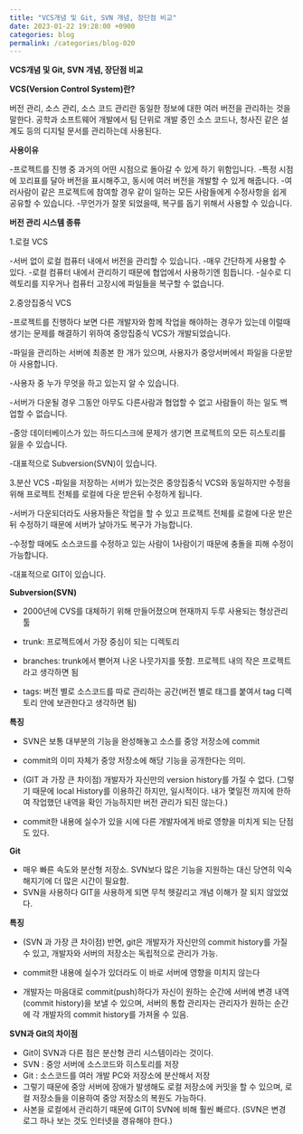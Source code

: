 ```yaml
---
title: "VCS개념 및 Git, SVN 개념, 장단점 비교"
date: 2023-01-22 19:28:00 +0900
categories: blog
permalink: /categories/blog-020
---
```


**VCS개념 및 Git, SVN 개념, 장단점 비교**

**VCS(Version Control System)란?**

버전 관리, 소스 관리, 소스 코드 관리란 동일한 정보에 대한 여러 버전을 관리하는 것을 말한다. 공학과 소프트웨어 개발에서 팀 단위로 개발 중인 소스 코드나, 청사진 같은 설계도 등의 디지털 문서를 관리하는데 사용된다.

**사용이유**

-프로젝트를 진행 중 과거의 어떤 시점으로 돌아갈 수 있게 하기 위함입니다.
-특정 시점에 꼬리표를 달아 버전을 표시해주고, 동시에 여러 버전을 개발할 수 있게 해줍니다.
-여러사람이 같은 프로젝트에 참여할 경우 같이 일하는 모든 사람들에게 수정사항을 쉽게 공유할 수 있습니다.
-무언가가 잘못 되었을때, 복구를 돕기 위해서 사용할 수 있습니다.

**버전 관리 시스템 종류**


1.로컬 VCS

-서버 없이 로컬 컴퓨터 내에서 버전을 관리할 수 있습니다.
-매우 간단하게 사용할 수 있다.
-로컬 컴퓨터 내에서 관리하기 때문에 협업에서 사용하기엔 힘듭니다.
-실수로 디렉토리를 지우거나 컴퓨터 고장시에 파일들을 복구할 수 없습니다.


2.중앙집중식 VCS 

-프로젝트를 진행하다 보면 다른 개발자와 함께 작업을 해야하는 경우가 있는데 이럴때 생기는 문제를 해결하기 위하여 중앙집중식 VCS가 개발되었습니다.

-파일을 관리하는 서버에 최종본 한 개가 있으며, 사용자가 중앙서버에서 파일을 다운받아 사용합니다.

-사용자 중 누가 무엇을 하고 있는지 알 수 있습니다.

-서버가 다운될 경우 그동안 아무도 다른사람과 협업할 수 없고 사람들이 하는 일도 백업할 수 없습니다.

-중앙 데이터베이스가 있는 하드디스크에 문제가 생기면 프로젝트의 모든 히스토리를 잃을 수 있습니다.

-대표적으로 Subversion(SVN)이 있습니다.


3.분산 VCS 
-파일을 저장하는 서버가 있는것은 중앙집중식 VCS와 동일하지만 수정을 위해 프로젝트 전체를 로컬에 다운 받은뒤 수정하게 됩니다.

-서버가 다운되더라도 사용자들은 작업을 할 수 있고 프로젝트 전체를 로컬에 다운 받은 뒤 수정하기 때문에 서버가 날아가도 복구가 가능합니다.

-수정할 때에도 소스코드를 수정하고 있는 사람이 1사람이기 때문에 충돌을 피해 수정이 가능합니다.

-대표적으로 GIT이 있습니다.

**Subversion(SVN)**

- 2000년에 CVS를 대체하기 위해 만들어졌으며 현재까지 두루 사용되는 형상관리 툴

- trunk: 프로젝트에서 가장 중심이 되는 디렉토리

- branches: trunk에서 뻗어져 나온 나뭇가지를 뜻함. 프로젝트 내의 작은 프로젝트라고 생각하면 됨

- tags: 버전 별로 소스코드를 따로 관리하는 공간(버전 별로 태그를 붙여서 tag 디렉토리 안에 보관한다고 생각하면 됨)
 
**특징**

- SVN은 보통 대부분의 기능을 완성해놓고 소스를 중앙 저장소에 commit

- commit의 이미 자체가 중앙 저장소에 해당 기능을 공개한다는 의미.

- (GIT 과 가장 큰 차이점) 개발자가 자신만의 version history를 가질 수 없다. (그렇기 때문에 local History를 이용하긴 하지만, 일시적이다. 내가 몇일전 까지에 한하여 작업했던 내역을 확인 가능하지만 버전 관리가 되진 않는다.)

- commit한 내용에 실수가 있을 시에 다른 개발자에게 바로 영향을 미치게 되는 단점도 있다.


**Git**

- 매우 빠른 속도와 분산형 저장소. SVN보다 많은 기능을 지원하는 대신 당연히 익숙해지기에 더 많은 시간이 필요함.
- SVN을 사용하다 GIT을 사용하게 되면 무척 헷갈리고 개념 이해가 잘 되지 않았었다.
 
**특징**

- (SVN 과 가장 큰 차이점) 반면, git은 개발자가 자신만의 commit history를 가질 수 있고, 개발자와 서버의 저장소는 독립적으로 관리가 가능.

- commit한 내용에 실수가 있더라도 이 바로 서버에 영향을 미치지 않는다

- 개발자는 마음대로 commit(push)하다가 자신이 원하는 순간에 서버에 변경 내역(commit history)을 보낼 수 있으며, 서버의 통합 관리자는 관리자가 원하는 순간에 각 개발자의 commit history를 가져올 수 있음.

**SVN과 Git의 차이점**

- Git이 SVN과 다른 점은 분산형 관리 시스템이라는 것이다.
- SVN : 중앙 서버에 소스코드와 히스토리를 저장
- Git : 소스코드를 여러 개발 PC와 저장소에 분산해서 저장
- 그렇기 때문에 중앙 서버에 장애가 발생해도 로컬 저장소에 커밋을 할 수 있으며, 로컬 저장소들을 이용하여 중앙 저장소의 복원도 가능하다.
- 사본을 로컬에서 관리하기 때문에 GIT이 SVN에 비해 훨씬 빠르다. (SVN은 변경 로그 하나 보는 것도 인터넷을 경유해야 한다.)

